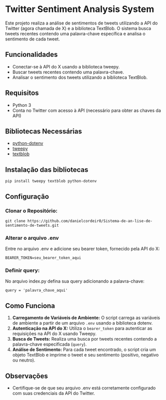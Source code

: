# Twitter Sentiment Analysis System

Este projeto realiza a análise de sentimentos de tweets utilizando a API do Twitter (agora chamada de X) e a biblioteca TextBlob. O sistema busca tweets recentes contendo uma palavra-chave específica e analisa o sentimento de cada tweet.

## Funcionalidades

- Conectar-se à API do X usando a biblioteca tweepy.
- Buscar tweets recentes contendo uma palavra-chave.
- Analisar o sentimento dos tweets utilizando a biblioteca TextBlob.

## Requisitos

- Python 3
- Conta no Twitter com acesso à API (necessário para obter as chaves da API)

## Bibliotecas Necessárias

- [python-dotenv](https://pypi.org/project/python-dotenv/)
- [tweepy](https://docs.tweepy.org/en/stable/)
- [textblob](https://textblob.readthedocs.io/en/dev/)


## Instalação das bibliotecas

```
pip install tweepy textblob python-dotenv
```
## Configuração

### Clonar o Repositório:
```
git clone https://github.com/danielcordeir0/Sistema-de-an-lise-de-sentimento-de-tweets.git
```
### Alterar o arquivo .env
Entre no arquivo .env e adicione seu bearer token, fornecido pela API do X:
```
BEARER_TOKEN=seu_bearer_token_aqui
```
### Definir query:
No arquivo index.py defina sua query adicionando a palavra-chave:
```
query = 'palavra_chave_aqui'

```
## Como Funciona
1. **Carregamento de Variáveis de Ambiente:** O script carrega as variáveis de ambiente a partir de um arquivo `.env` usando a biblioteca dotenv.
2. **Autenticação na API do X:** Utiliza o `bearer_token` para autenticar as requisições na API do X usando Tweepy.
3. **Busca de Tweets:** Realiza uma busca por tweets recentes contendo a palavra-chave especificada (`query`).
4. **Análise de Sentimento:** Para cada tweet encontrado, o script cria um objeto TextBlob e imprime o tweet e seu sentimento (positivo, negativo ou neutro).

## Observações
- Certifique-se de que seu arquivo .env está corretamente configurado com suas credenciais da API do Twitter.
